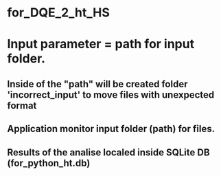 # for_DQE_2_ht_HS

# Input parameter = path for input folder.
## Inside of the "path" will be created folder 'incorrect_input' to move files with unexpected format
## Application monitor input folder (path) for files. 
## Results of the analise localed inside SQLite DB (for_python_ht.db) 